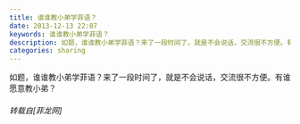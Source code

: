 ```yaml
---
title: 谁谁教小弟学菲语？
date: 2013-12-13 22:07
keywords: 谁谁教小弟学菲语？
description: 如题，谁谁教小弟学菲语？来了一段时间了，就是不会说话，交流很不方便。有谁愿意教小弟？
categories: sharing
---
```

<td class="t_f" id="postmessage_84126">

如题，谁谁教小弟学菲语？来了一段时间了，就是不会说话，交流很不方便。有谁愿意教小弟？</td>
###### 转载自[菲龙网]
